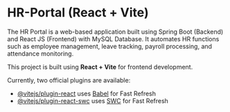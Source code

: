 # HR-Portal (React + Vite)

The HR Portal is a web-based application built using Spring Boot (Backend) and React JS (Frontend) with MySQL Database. It automates HR functions such as employee management, leave tracking, payroll processing, and attendance monitoring.

This project is built using **React + Vite** for frontend development.

Currently, two official plugins are available:

- [@vitejs/plugin-react](https://github.com/vitejs/vite-plugin-react/blob/main/packages/plugin-react/README.md) uses [Babel](https://babeljs.io/) for Fast Refresh
- [@vitejs/plugin-react-swc](https://github.com/vitejs/vite-plugin-react-swc) uses [SWC](https://swc.rs/) for Fast Refresh
